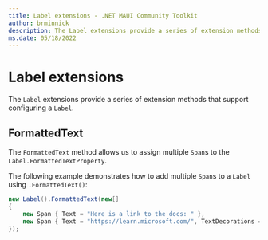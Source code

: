 ```yaml
---
title: Label extensions - .NET MAUI Community Toolkit
author: brminnick
description: The Label extensions provide a series of extension methods that support configuring a Label.
ms.date: 05/18/2022
---
```


# Label extensions

The `Label` extensions provide a series of extension methods that support configuring a `Label`.

## FormattedText

The `FormattedText` method allows us to assign multiple `Span`s to the `Label.FormattedTextProperty`.

The following example demonstrates how to add multiple `Span`s to a `Label` using `.FormattedText()`:

```cs
new Label().FormattedText(new[] 
{
    new Span { Text = "Here is a link to the docs: " },
    new Span { Text = "https://learn.microsoft.com/", TextDecorations = TextDecorations.Underline, TextColor = Colors.Blue }
});
```
